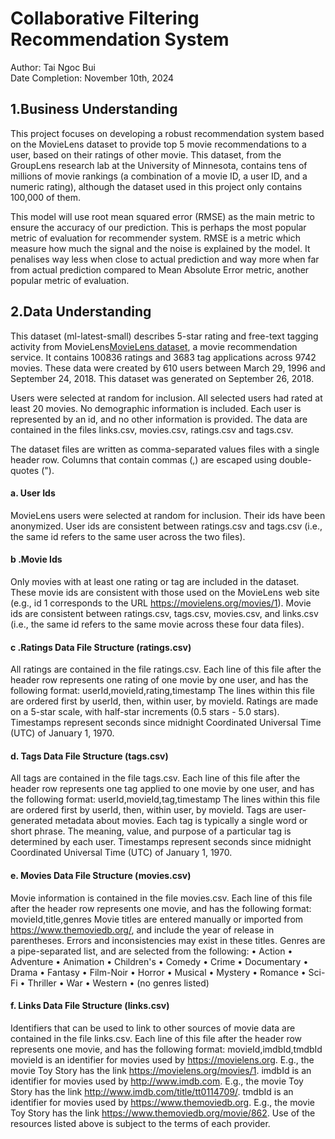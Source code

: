 # Collaborative Filtering Recommendation System

Author: Tai Ngoc Bui <br>
Date Completion: November 10th, 2024

## 1.Business Understanding
This project focuses on developing a robust recommendation system based on the MovieLens dataset to provide top 5 movie recommendations to a user, based on their ratings of other movie. This dataset, from the GroupLens research lab at the University of Minnesota, contains tens of millions of movie rankings (a combination of a movie ID, a user ID, and a numeric rating), although the dataset used in this project only contains 100,000 of them.

This model will use root mean squared error (RMSE) as the main metric to ensure the accuracy of our prediction. This is perhaps the most popular metric of evaluation for recommender system. RMSE is a metric which measure how much the signal and the noise is explained by the model. It penalises way less when close to actual prediction and way more when far from actual prediction compared to Mean Absolute Error metric, another popular metric of evaluation.

## 2.Data Understanding
This dataset (ml-latest-small) describes 5-star rating and free-text tagging activity from MovieLens[MovieLens dataset](https://grouplens.org/datasets/movielens/latest/), a movie recommendation service. It contains 100836 ratings and 3683 tag applications across 9742 movies. These data were created by 610 users between March 29, 1996 and September 24, 2018. This dataset was generated on September 26, 2018.

Users were selected at random for inclusion. All selected users had rated at least 20 movies. No demographic information is included. Each user is represented by an id, and no other information is provided. The data are contained in the files links.csv, movies.csv, ratings.csv and tags.csv.

The dataset files are written as comma-separated values files with a single header row. Columns that contain commas (,) are escaped using double-quotes (").

#### a. User Ids
MovieLens users were selected at random for inclusion. Their ids have been anonymized. User ids are consistent between ratings.csv and tags.csv (i.e., the same id refers to the same user across the two files).

#### b .Movie Ids
Only movies with at least one rating or tag are included in the dataset. These movie ids are consistent with those used on the MovieLens web site (e.g., id 1 corresponds to the URL https://movielens.org/movies/1). Movie ids are consistent between ratings.csv, tags.csv, movies.csv, and links.csv (i.e., the same id refers to the same movie across these four data files).

#### c .Ratings Data File Structure (ratings.csv)
All ratings are contained in the file ratings.csv. Each line of this file after the header row represents one rating of one movie by one user, and has the following format:
userId,movieId,rating,timestamp
The lines within this file are ordered first by userId, then, within user, by movieId.
Ratings are made on a 5-star scale, with half-star increments (0.5 stars - 5.0 stars).
Timestamps represent seconds since midnight Coordinated Universal Time (UTC) of January 1, 1970.

#### d. Tags Data File Structure (tags.csv)
All tags are contained in the file tags.csv. Each line of this file after the header row represents one tag applied to one movie by one user, and has the following format:
userId,movieId,tag,timestamp
The lines within this file are ordered first by userId, then, within user, by movieId.
Tags are user-generated metadata about movies. Each tag is typically a single word or short phrase. The meaning, value, and purpose of a particular tag is determined by each user.
Timestamps represent seconds since midnight Coordinated Universal Time (UTC) of January 1, 1970.

#### e. Movies Data File Structure (movies.csv)
Movie information is contained in the file movies.csv. Each line of this file after the header row represents one movie, and has the following format:
movieId,title,genres
Movie titles are entered manually or imported from https://www.themoviedb.org/, and include the year of release in parentheses. Errors and inconsistencies may exist in these titles.
Genres are a pipe-separated list, and are selected from the following:
•	Action
•	Adventure
•	Animation
•	Children's
•	Comedy
•	Crime
•	Documentary
•	Drama
•	Fantasy
•	Film-Noir
•	Horror
•	Musical
•	Mystery
•	Romance
•	Sci-Fi
•	Thriller
•	War
•	Western
•	(no genres listed)

#### f. Links Data File Structure (links.csv)
Identifiers that can be used to link to other sources of movie data are contained in the file links.csv. Each line of this file after the header row represents one movie, and has the following format:
movieId,imdbId,tmdbId
movieId is an identifier for movies used by https://movielens.org. E.g., the movie Toy Story has the link https://movielens.org/movies/1.
imdbId is an identifier for movies used by http://www.imdb.com. E.g., the movie Toy Story has the link http://www.imdb.com/title/tt0114709/.
tmdbId is an identifier for movies used by https://www.themoviedb.org. E.g., the movie Toy Story has the link https://www.themoviedb.org/movie/862.
Use of the resources listed above is subject to the terms of each provider.

